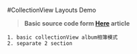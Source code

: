 #CollectionView Layouts Demo
> **Basic source code form [Here](http://my.oschina.net/zboy/blog/221525?fromerr=8iXLKvCy) article**
```
1. basic collectionView album相簿模式
2. separate 2 section

